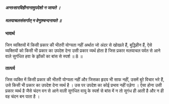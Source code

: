 ##### अन्तःसारविहीनानामुपदेशो न जायते ।
##### मलयाचलसंसर्गात् न वेणुश्चन्दनायते ॥

#### भावार्थ

जिन व्यक्तियों में किसी प्रकार की भीतरी योग्यता नहीं अर्थात जो अंदर से खोखले हैं, बुद्धिहीन हैं, ऐसे व्यक्तियों को किसी भी प्रकार का उपदेश देना उसी प्रकार व्यर्थ होता है जिस प्रकार मलयाचल पर्वत से आने वाले सुगंधित हवा के झोंकों का बांस से स्पर्श ॥ 8 ॥

#### तात्पर्य

जिस व्यक्ति में किसी प्रकार की भीतरी योग्यता नहीं और जिसका हृदय भी साफ नहीं, उसमें बुरे विचार भरे हैं, उसे किसी भी प्रकार का उपदेश देना व्यर्थ है । उस पर उपदेश का कोई प्रभाव नहीं पड़ेगा । ऐसा होना उसी प्रकार व्यर्थ है जैसे चंदन वन से आने वाली सुगंधित वायु के स्पर्श से बांस में न तो सुगंध ही आती है और न ही वह चंदन बन पाता है ।